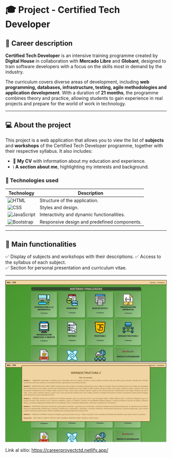 # 🎓 Project - Certified Tech Developer  

## 📌 Career description  

**Certified Tech Developer** is an intensive training programme created by **Digital House** in collaboration with **Mercado Libre** and **Globant**, designed to train software developers with a focus on the skills most in demand by the industry.  

The curriculum covers diverse areas of development, including **web programming, databases, infrastructure, testing, agile methodologies and application development**. With a duration of **21 months**, the programme combines theory and practice, allowing students to gain experience in real projects and prepare for the world of work in technology. 

---

## 💻 About the project  

This project is a web application that allows you to view the list of **subjects** and **workshops** of the Certified Tech Developer programme, together with their respective syllabus. It also includes:

- 📜 **My CV** with information about my education and experience.  
- ℹ️ **A section about me**, highlighting my interests and background.

### 🚀 Technologies used

| Technology     | Description |
|---------------|------------|
| ![HTML](https://img.shields.io/badge/-HTML5-orange?style=for-the-badge&logo=html5&logoColor=white) | Structure of the application. |
| ![CSS](https://img.shields.io/badge/-CSS3-blue?style=for-the-badge&logo=css3&logoColor=white) | Styles and design. |
| ![JavaScript](https://img.shields.io/badge/-JavaScript-yellow?style=for-the-badge&logo=javascript&logoColor=black) | Interactivity and dynamic functionalities. |
| ![Bootstrap](https://img.shields.io/badge/-Bootstrap-purple?style=for-the-badge&logo=bootstrap&logoColor=white) | Responsive design and predefined components. |

---

## 🎯 Main functionalities  

✅ Display of subjects and workshops with their descriptions.
✅ Access to the syllabus of each subject.  
✅ Section for personal presentation and curriculum vitae. 

---
![HTML](img/imagen1.png)
![HTML](img/imagen2.png)


Link al sitio: https://careerproyectctd.netlify.app/
